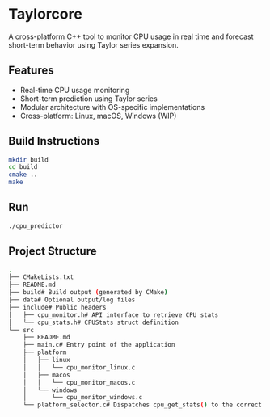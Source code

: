 # Taylorcore

A cross-platform C++ tool to monitor CPU usage in real time and forecast short-term behavior using Taylor series expansion.

## Features

- Real-time CPU usage monitoring
- Short-term prediction using Taylor series
- Modular architecture with OS-specific implementations
- Cross-platform: Linux, macOS, Windows (WIP)

## Build Instructions

```bash
mkdir build
cd build
cmake ..
make
```

## Run

```bash
./cpu_predictor
```

## Project Structure

```bash
.
├── CMakeLists.txt
├── README.md
├── build# Build output (generated by CMake)
├── data# Optional output/log files
├── include# Public headers
│   ├── cpu_monitor.h# API interface to retrieve CPU stats
│   └── cpu_stats.h# CPUStats struct definition
└── src
    ├── README.md
    ├── main.c# Entry point of the application
    ├── platform
    │   ├── linux
    │   │   └── cpu_monitor_linux.c
    │   ├── macos
    │   │   └── cpu_monitor_macos.c
    │   └── windows
    │       └── cpu_monitor_windows.c
    └── platform_selector.c# Dispatches cpu_get_stats() to the correct OS implementation
```
